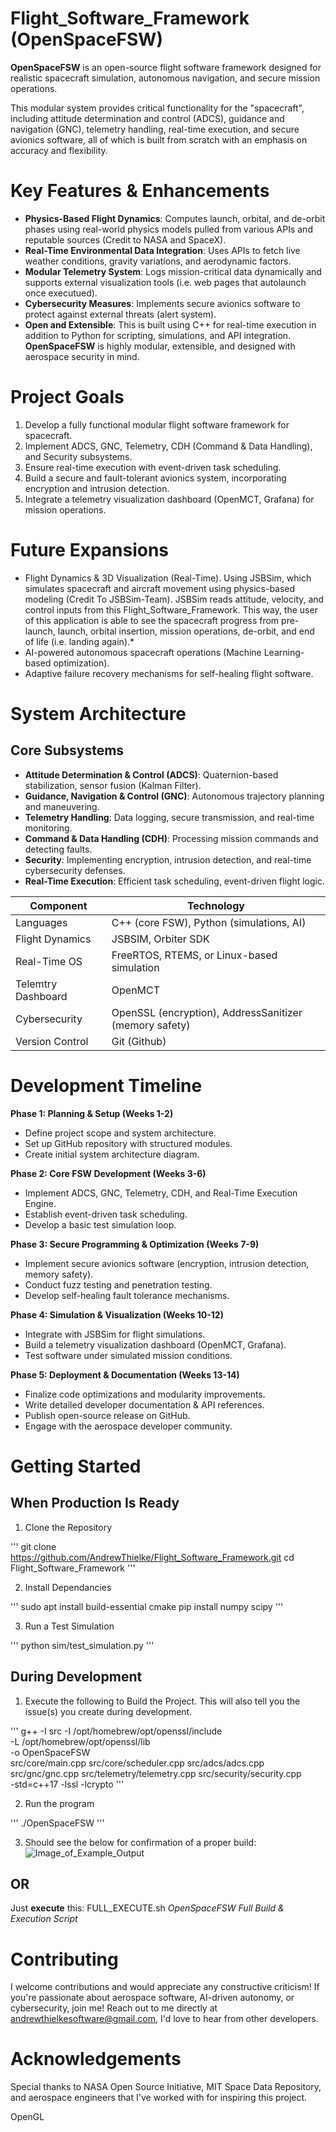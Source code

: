 # Flight_Software_Framework (OpenSpaceFSW)

__OpenSpaceFSW__ is an open-source flight software framework designed for realistic spacecraft simulation, autonomous navigation, and secure mission operations.

This modular system provides critical functionality for the "spacecraft", including attitude determination and control (ADCS), guidance and navigation (GNC), telemetry handling, real-time execution, and secure avionics software, all of which is built from scratch with an emphasis on accuracy and flexibility.

# Key Features & Enhancements

* __Physics-Based Flight Dynamics__: Computes launch, orbital, and de-orbit phases using real-world physics models pulled from various APIs and reputable sources (Credit to NASA and SpaceX).
* __Real-Time Environmental Data Integration__: Uses APIs to fetch live weather conditions, gravity variations, and aerodynamic factors.
* __Modular Telemetry System__: Logs mission-critical data dynamically and supports external visualization tools (i.e. web pages that autolaunch once executued).
* __Cybersecurity Measures__: Implements secure avionics software to protect against external threats (alert system).
* __Open and Extensible__: This is built using C++ for real-time execution in addition to Python for scripting, simulations, and API integration. __OpenSpaceFSW__ is highly modular, extensible, and designed with aerospace security in mind.

# Project Goals

1. Develop a fully functional modular flight software framework for spacecraft.
2. Implement ADCS, GNC, Telemetry, CDH (Command & Data Handling), and Security subsystems.
3. Ensure real-time execution with event-driven task scheduling.
4. Build a secure and fault-tolerant avionics system, incorporating encryption and intrusion detection.
5. Integrate a telemetry visualization dashboard (OpenMCT, Grafana) for mission operations.

# Future Expansions

* Flight Dynamics & 3D Visualization (Real-Time). Using JSBSim, which simulates spacecraft and aircraft movement using physics-based modeling (Credit To JSBSim-Team). JSBSim reads attitude, velocity, and control inputs from this Flight_Software_Framework. This way, the user of this application is able to see the spacecraft progress from pre-launch, launch, orbital insertion, mission operations, de-orbit, and end of life (i.e. landing again).*
* AI-powered autonomous spacecraft operations (Machine Learning-based optimization).
* Adaptive failure recovery mechanisms for self-healing flight software.

# System Architecture

## Core Subsystems

* __Attitude Determination & Control (ADCS)__: Quaternion-based stabilization, sensor fusion (Kalman Filter).
* __Guidance, Navigation & Control (GNC)__: Autonomous trajectory planning and maneuvering.
* __Telemetry Handling__: Data logging, secure transmission, and real-time monitoring.
* __Command & Data Handling (CDH)__: Processing mission commands and detecting faults.
* __Security__: Implementing encryption, intrusion detection, and real-time cybersecurity defenses.
* __Real-Time Execution__: Efficient task scheduling, event-driven flight logic.

| Component  | Technology
| -----------|-----------
| Languages     | C++ (core FSW), Python (simulations, AI)
| Flight Dynamics    | JSBSIM, Orbiter SDK
| Real-Time OS | FreeRTOS, RTEMS, or Linux-based simulation
| Telemtry Dashboard | OpenMCT
| Cybersecurity | OpenSSL (encryption), AddressSanitizer (memory safety)
| Version Control | Git (Github)

# Development Timeline

__Phase 1: Planning & Setup (Weeks 1-2)__

* Define project scope and system architecture.
* Set up GitHub repository with structured modules.
* Create initial system architecture diagram.

__Phase 2: Core FSW Development (Weeks 3-6)__

* Implement ADCS, GNC, Telemetry, CDH, and Real-Time Execution Engine.
* Establish event-driven task scheduling.
* Develop a basic test simulation loop.

__Phase 3: Secure Programming & Optimization (Weeks 7-9)__

* Implement secure avionics software (encryption, intrusion detection, memory safety).
* Conduct fuzz testing and penetration testing.
* Develop self-healing fault tolerance mechanisms.

__Phase 4: Simulation & Visualization (Weeks 10-12)__

* Integrate with JSBSim for flight simulations.
* Build a telemetry visualization dashboard (OpenMCT, Grafana).
* Test software under simulated mission conditions.

__Phase 5: Deployment & Documentation (Weeks 13-14)__

* Finalize code optimizations and modularity improvements.
* Write detailed developer documentation & API references.
* Publish open-source release on GitHub.
* Engage with the aerospace developer community.

# Getting Started

## When Production Is Ready

1. Clone the Repository

'''
    git clone <https://github.com/AndrewThielke/Flight_Software_Framework.git>
    cd Flight_Software_Framework
'''

2. Install Dependancies

'''
    sudo apt install build-essential cmake
    pip install numpy scipy
'''

3. Run a Test Simulation

'''
    python sim/test_simulation.py
'''

## During Development

1. Execute the following to Build the Project. This will also tell you the issue(s) you create during development.

'''
    g++ -I src -I /opt/homebrew/opt/openssl/include \
    -L /opt/homebrew/opt/openssl/lib \
    -o OpenSpaceFSW \
    src/core/main.cpp src/core/scheduler.cpp src/adcs/adcs.cpp src/gnc/gnc.cpp src/telemetry/telemetry.cpp src/security/security.cpp \
    -std=c++17 -lssl -lcrypto
'''

2. Run the program

'''
    ./OpenSpaceFSW
'''

3. Should see the below for confirmation of a proper build:
![Image_of_Example_Output](docs/project_images/first_output_example.jpg)


## OR
Just __execute__ this: FULL_EXECUTE.sh
*OpenSpaceFSW Full Build & Execution Script*


# Contributing

I welcome contributions and would appreciate any constructive criticism! If you're passionate about aerospace software, AI-driven autonomy, or cybersecurity, join me! Reach out to me directly at <andrewthielkesoftware@gmail.com>, I'd love to hear from other developers.

# Acknowledgements

Special thanks to NASA Open Source Initiative, MIT Space Data Repository, and aerospace engineers that I've worked with for inspiring this project.


OpenGL